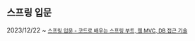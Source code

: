 <h2>스프링 입문</h2>
2023/12/22 ~
<small><a href="https://inf.run/hivx6">스프링 입문 - 코드로 배우는 스프링 부트, 웹 MVC, DB 접근 기술</a></small>
